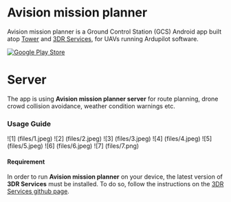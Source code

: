 # Avision mission planner

Avision mission planner is a Ground Control Station (GCS) Android app built atop [Tower](https://github.com/dronekit/dronekit-android) and [3DR Services](https://github.com/DroidPlanner/Tower), for UAVs running Ardupilot software. 

[![Google Play Store](https://developer.android.com/images/brand/en_app_rgb_wo_45.png)](https://play.google.com/store/apps/details?id=org.droidplanner.android)

# Server 

The app is using **Avision mission planner server** for route planning, drone crowd collision avoidance, weather condition warnings etc.  

### Usage Guide

![1] (files/1.jpeg)
![2] (files/2.jpeg)
![3] (files/3.jpeg)
![4] (files/4.jpeg)
![5] (files/5.jpeg)
![6] (files/6.jpeg)
![7] (files/7.png)

#### Requirement
In order to run **Avision mission planner** on your device, the latest version of **3DR Services** must be installed.
To do so, follow the instructions on the [3DR Services github page](https://github.com/dronekit/dronekit-android).

